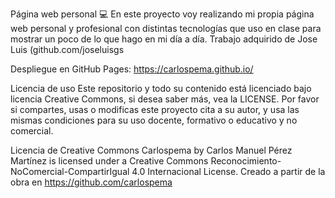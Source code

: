 Página web personal 💻
En este proyecto voy realizando mi propia página web personal y profesional con distintas tecnologías que uso en clase para mostrar un poco de lo que hago en mi día a día.
Trabajo adquirido de Jose Luis (github.com/joseluisgs

Despliegue en
GitHub Pages: https://carlospema.github.io/




Licencia de uso
Este repositorio y todo su contenido está licenciado bajo licencia Creative Commons, si desea saber más, vea la LICENSE. Por favor si compartes, usas o modificas este proyecto cita a su autor, y usa las mismas condiciones para su uso docente, formativo o educativo y no comercial.

Licencia de Creative Commons
Carlospema by Carlos Manuel Pérez Martínez is licensed under a Creative Commons Reconocimiento-NoComercial-CompartirIgual 4.0 Internacional License.
Creado a partir de la obra en https://github.com/carlospema

